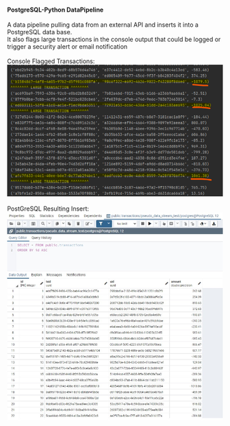 #### PostgreSQL-Python DataPipeline
A data pipeline pulling data from an external API and inserts it into a PostgreSQL data base.<br/>
It also flags large transactions in the console output that could be logged or trigger a security alert or email notification<br/>
<br/>
Console Flagged Transactions:
<br/>
![](https://github.com/Hamberfim/PostgreSQL_Py_DataPipeline/blob/master/largeTransaction.png)
<br/><br/>
PostGreSQL Resulting Insert:
<br/>
![](https://github.com/Hamberfim/PostgreSQL_Py_DataPipeline/blob/master/transactions.jpg)
